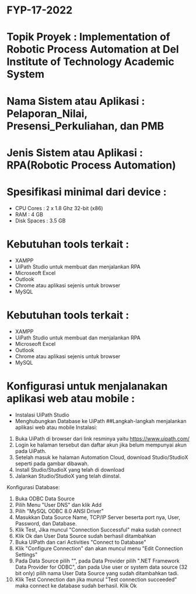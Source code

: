 # FYP-17-2022
# Topik Proyek : Implementation of Robotic Process Automation at Del Institute of Technology Academic System
# Nama Sistem atau Aplikasi : Pelaporan_Nilai, Presensi_Perkuliahan, dan PMB
# Jenis Sistem atau Aplikasi : RPA(Robotic Process Automation)
# Spesifikasi minimal dari device :
- CPU Cores : 2 x 1.8 Ghz 32-bit (x86)
- RAM : 4 GB
- Disk Spaces : 3.5 GB
# Kebutuhan tools terkait :
- XAMPP
- UiPath Studio untuk membuat dan menjalankan RPA
- Microseoft Excel
- Outlook
- Chrome atau aplikasi sejenis untuk browser
- MySQL
# Kebutuhan tools terkait :
- XAMPP
- UiPath Studio untuk membuat dan menjalankan RPA
- Microseoft Excel
- Outlook
- Chrome atau aplikasi sejenis untuk browser
- MySQL
# Konfigurasi untuk menjalanakan aplikasi web atau mobile :
- Instalasi UiPath Studio
- Menghubungkan Database ke UiPath
##Langkah-langkah menjalankan aplikasi web atau mobile
Instalasi:

1.	Buka UiPath di browser dari link resminya yaitu https://www.uipath.com/
2.	Login ke halaman tersebut dan daftar akun jika belum mempunyai akun pada UiPath.
3.	Setelah masuk ke halaman Automation Cloud, download Studio/StudioX seperti pada gambar dibawah. 
4.	Install Studio/StudioX yang telah di download
5.	Jalankan Studio/StudioX yang telah diinstal.

Konfigurasi Database:
1.	Buka ODBC Data Source
2.	Pilih Menu "User DNS" dan klik Add
3.	Pilih "MySQL ODBC 8.0 ANSI Driver"
4.	Masukkan Data Source Name, TCP/IP Server beserta port nya, User, Password, dan Database.
5.	Klik Test, Jika muncul "Connection Successful" maka sudah connect
6.	Klik Ok dan User Data Source sudah berhasil ditambahkan
7.	Buka UIPath dan cari Activities "Connect to Database"
8.	Klik "Configure Connection" dan akan muncul menu "Edit Connection Settings"
9.	Pada Data Source pilih "<other>", pada Data Provider pilih ".NET Framework Data Provider for ODBC", dan pada Use user or system data source (32 bit only) pilih nama User Data Source yang sudah ditambahkan tadi.
10.	Klik Test Connection dan jika muncul "Test connection succeeded" maka connect ke database sudah berhasil. Klik Ok
